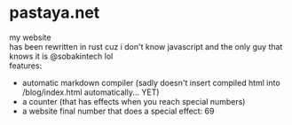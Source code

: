 # pastaya.net

my website  
has been rewritten in rust cuz i don't know javascript and the only guy that knows it is @sobakintech lol  
features:

- automatic markdown compiler (sadly doesn't insert compiled html into /blog/index.html automatically... YET)
- a counter (that has effects when you reach special numbers)
- a website
  final number that does a special effect: 69
